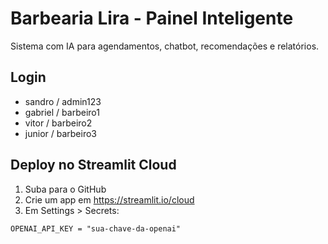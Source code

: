 # Barbearia Lira - Painel Inteligente

Sistema com IA para agendamentos, chatbot, recomendações e relatórios.

## Login
- sandro / admin123
- gabriel / barbeiro1
- vitor / barbeiro2
- junior / barbeiro3

## Deploy no Streamlit Cloud
1. Suba para o GitHub
2. Crie um app em https://streamlit.io/cloud
3. Em Settings > Secrets:
```
OPENAI_API_KEY = "sua-chave-da-openai"
```
